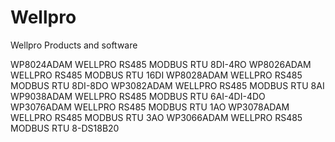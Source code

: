 # Wellpro
Wellpro Products and software 

WP8024ADAM    WELLPRO RS485 MODBUS RTU 8DI-4RO
WP8026ADAM    WELLPRO RS485 MODBUS RTU 16DI
WP8028ADAM    WELLPRO RS485 MODBUS RTU 8DI-8DO
WP3082ADAM    WELLPRO RS485 MODBUS RTU 8AI 
WP9038ADAM    WELLPRO RS485 MODBUS RTU 6AI-4DI-4DO
WP3076ADAM    WELLPRO RS485 MODBUS RTU 1AO
WP3078ADAM    WELLPRO RS485 MODBUS RTU 3AO 
WP3066ADAM    WELLPRO RS485 MODBUS RTU 8-DS18B20
